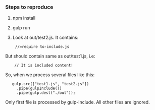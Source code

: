 ### Steps to reproduce

1. npm install
2. gulp run
3. Look at out/test2.js. It contains:

        //=require to-include.js

But should contain same as out/test1.js, i.e:
	
        // It is included content!
		
So, when we process several files like this:

       gulp.src(["test1.js", "test2.js"])
		 .pipe(gulpInclude())
		 .pipe(gulp.dest("./out"));
		 
Only first file is processed by gulp-include. All other files are ignored.